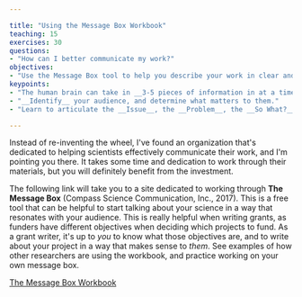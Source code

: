 ```yaml
---

title: "Using the Message Box Workbook"
teaching: 15
exercises: 30
questions:
- "How can I better communicate my work?"
objectives:
- "Use the Message Box tool to help you describe your work in clear and concise points that are most relevant to your chosen audience."
keypoints:
- "The human brain can take in __3-5 pieces of information in at a time__."
- "__Identify__ your audience, and determine what matters to them."
- "Learn to articulate the __Issue__, the __Problem__, the __So What?__, __Solutions__, and __Benefits__ in your work."

---
```

Instead of re-inventing the wheel, I've found an organization that's dedicated to helping scientists effectively communicate their work, and I'm pointing you there. It takes some time and dedication to work through their materials, but you will definitely benefit from the investment.


The following link will take you to a site dedicated to working through __The Message Box__ (Compass Science Communication, Inc., 2017). This is a free tool that can be helpful to start talking about your science in a way that resonates with your audience. This is really helpful when writing grants, as funders have different objectives when deciding which projects to fund. As a grant writer, it's up to _you_ to know what those objectives are, and to write about your project in a way that makes sense to _them_. See examples of how other researchers are using the workbook, and practice working on your own message box.


[The Message Box Workbook](https://www.compassscicomm.org/leadership-development/the-message-box/)


